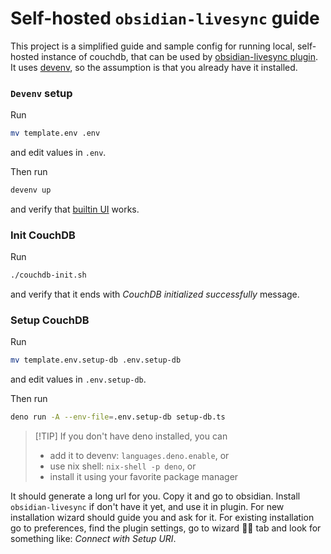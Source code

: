 # Self-hosted `obsidian-livesync` guide

This project is a simplified guide and sample config for running local, self-hosted instance of couchdb, that can be used by [obsidian-livesync plugin](https://github.com/vrtmrz/obsidian-livesync). It uses [devenv](https://devenv.sh/), so the assumption is that you already have it installed.

### `Devenv` setup

Run

```sh
mv template.env .env
```

and edit values in `.env`.

Then run

```sh
devenv up
```

and verify that [builtin UI](http://localhost:5984/_utils) works.

### Init CouchDB

Run

```sh
./couchdb-init.sh
```

and verify that it ends with _CouchDB initialized successfully_ message.

### Setup CouchDB

Run

```sh
mv template.env.setup-db .env.setup-db
```

and edit values in `.env.setup-db`.

Then run

```sh
deno run -A --env-file=.env.setup-db setup-db.ts
```

> [!TIP] If you don't have deno installed, you can
>
> - add it to devenv: `languages.deno.enable`, or
> - use nix shell: `nix-shell -p deno`, or
> - install it using your favorite package manager

It should generate a long url for you. Copy it and go to obsidian. Install `obsidian-livesync` if don't have it yet, and use it in plugin. For new installation wizard should guide you and ask for it. For existing installation go to preferences, find the plugin settings, go to wizard 🧙‍♂️ tab and look for something like: _Connect with Setup URI_.
